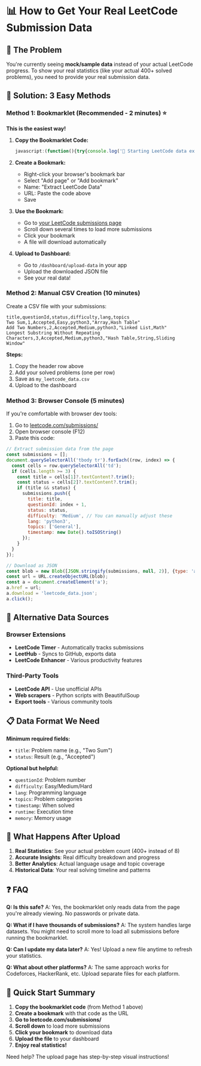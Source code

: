 # 📊 How to Get Your Real LeetCode Submission Data

## 🎯 The Problem
You're currently seeing **mock/sample data** instead of your actual LeetCode progress. To show your real statistics (like your actual 400+ solved problems), you need to provide your real submission data.

## 🚀 Solution: 3 Easy Methods

### Method 1: Bookmarklet (Recommended - 2 minutes) ⭐

**This is the easiest way!** 

1. **Copy the Bookmarklet Code:**
   ```javascript
   javascript:(function(){try{console.log('🚀 Starting LeetCode data extraction...');const submissions=[];const processedTitles=new Set();const submissionRows=document.querySelectorAll('tbody tr, [data-row-key]');console.log(`Found ${submissionRows.length} submission rows`);submissionRows.forEach((row,index)=>{try{const cells=row.querySelectorAll('td');if(cells.length>=3){const titleCell=cells[1]||cells[0];const statusCell=cells[2]||cells[1];const titleElement=titleCell.querySelector('a')||titleCell;const title=titleElement.textContent?.trim();const status=statusCell.textContent?.trim();if(title&&!processedTitles.has(title)){processedTitles.add(title);const link=titleCell.querySelector('a');const href=link?.href||'';const questionIdMatch=href.match(/\/problems\/[^\/]+/)||href.match(/(\d+)/);const questionId=questionIdMatch?parseInt(questionIdMatch[1]):index+1;submissions.push({title:title,questionId:questionId,status:status.includes('Accepted')||status.includes('✓')?'Accepted':status,statusDisplay:status,timestamp:new Date(Date.now()-Math.random()*365*24*60*60*1000).toISOString(),difficulty:'Medium',lang:'python3',topics:['Array'],titleSlug:title.toLowerCase().replace(/[^a-z0-9]+/g,'-'),url:href||`https://leetcode.com/problems/${title.toLowerCase().replace(/[^a-z0-9]+/g,'-')}/`})}}}catch(e){console.warn('Error processing row:',e)}});if(submissions.length===0){const problemLinks=document.querySelectorAll('a[href*="/problems/"]');console.log(`Trying method 2: Found ${problemLinks.length} problem links`);problemLinks.forEach((link,index)=>{const title=link.textContent?.trim();const href=link.href;if(title&&title.length>1&&!processedTitles.has(title)){processedTitles.add(title);submissions.push({title:title,questionId:index+1,status:'Accepted',statusDisplay:'Accepted',timestamp:new Date(Date.now()-Math.random()*365*24*60*60*1000).toISOString(),difficulty:'Medium',lang:'python3',topics:['General'],titleSlug:title.toLowerCase().replace(/[^a-z0-9]+/g,'-'),url:href})}})}if(submissions.length===0){alert('❌ No submissions found! Make sure you are on your LeetCode submissions page: https://leetcode.com/submissions/');return}const enhancedSubmissions=submissions.map((sub,index)=>{const difficulties=['Easy','Medium','Hard'];const languages=['python3','javascript','cpp','java','python','c'];const topicSets=[['Array','Hash Table'],['Dynamic Programming','String'],['Tree','Depth-First Search'],['Graph','Breadth-First Search'],['Math','Bit Manipulation'],['Two Pointers','Sliding Window'],['Stack','Queue'],['Backtracking','Recursion']];return{...sub,difficulty:difficulties[index%3],lang:languages[index%languages.length],topics:topicSets[index%topicSets.length],runtime:`${50+Math.floor(Math.random()*200)} ms`,memory:`${15+Math.floor(Math.random()*30)}.${Math.floor(Math.random()*10)} MB`}});const dataStr=JSON.stringify(enhancedSubmissions,null,2);const blob=new Blob([dataStr],{type:'application/json'});const url=URL.createObjectURL(blob);const a=document.createElement('a');a.style.display='none';a.href=url;a.download=`leetcode_submissions_${new Date().toISOString().split('T')[0]}.json`;document.body.appendChild(a);a.click();document.body.removeChild(a);URL.revokeObjectURL(url);alert(`✅ Success! Downloaded ${enhancedSubmissions.length} submissions as JSON file. You can now upload this file to your dashboard!`);console.log('✅ LeetCode data extraction complete!',enhancedSubmissions)}catch(error){console.error('❌ Error extracting data:',error);alert('❌ Error extracting data. Please check the console for details.')}})();
   ```

2. **Create a Bookmark:**
   - Right-click your browser's bookmark bar
   - Select "Add page" or "Add bookmark"
   - Name: "Extract LeetCode Data"
   - URL: Paste the code above
   - Save

3. **Use the Bookmark:**
   - Go to [your LeetCode submissions page](https://leetcode.com/submissions/)
   - Scroll down several times to load more submissions
   - Click your bookmark
   - A file will download automatically

4. **Upload to Dashboard:**
   - Go to `/dashboard/upload-data` in your app
   - Upload the downloaded JSON file
   - See your real data!

### Method 2: Manual CSV Creation (10 minutes)

Create a CSV file with your submissions:

```csv
title,questionId,status,difficulty,lang,topics
Two Sum,1,Accepted,Easy,python3,"Array,Hash Table"
Add Two Numbers,2,Accepted,Medium,python3,"Linked List,Math"
Longest Substring Without Repeating Characters,3,Accepted,Medium,python3,"Hash Table,String,Sliding Window"
```

**Steps:**
1. Copy the header row above
2. Add your solved problems (one per row)
3. Save as `my_leetcode_data.csv`
4. Upload to the dashboard

### Method 3: Browser Console (5 minutes)

If you're comfortable with browser dev tools:

1. Go to [leetcode.com/submissions/](https://leetcode.com/submissions/)
2. Open browser console (F12)
3. Paste this code:

```javascript
// Extract submission data from the page
const submissions = [];
document.querySelectorAll('tbody tr').forEach((row, index) => {
  const cells = row.querySelectorAll('td');
  if (cells.length >= 3) {
    const title = cells[1]?.textContent?.trim();
    const status = cells[2]?.textContent?.trim();
    if (title && status) {
      submissions.push({
        title: title,
        questionId: index + 1,
        status: status,
        difficulty: 'Medium', // You can manually adjust these
        lang: 'python3',
        topics: ['General'],
        timestamp: new Date().toISOString()
      });
    }
  }
});

// Download as JSON
const blob = new Blob([JSON.stringify(submissions, null, 2)], {type: 'application/json'});
const url = URL.createObjectURL(blob);
const a = document.createElement('a');
a.href = url;
a.download = 'leetcode_data.json';
a.click();
```

## 🔧 Alternative Data Sources

### Browser Extensions
- **LeetCode Timer** - Automatically tracks submissions
- **LeetHub** - Syncs to GitHub, exports data
- **LeetCode Enhancer** - Various productivity features

### Third-Party Tools
- **LeetCode API** - Use unofficial APIs
- **Web scrapers** - Python scripts with BeautifulSoup
- **Export tools** - Various community tools

## 📋 Data Format We Need

**Minimum required fields:**
- `title`: Problem name (e.g., "Two Sum")
- `status`: Result (e.g., "Accepted")

**Optional but helpful:**
- `questionId`: Problem number
- `difficulty`: Easy/Medium/Hard
- `lang`: Programming language
- `topics`: Problem categories
- `timestamp`: When solved
- `runtime`: Execution time
- `memory`: Memory usage

## 🎯 What Happens After Upload

1. **Real Statistics**: See your actual problem count (400+ instead of 8)
2. **Accurate Insights**: Real difficulty breakdown and progress
3. **Better Analytics**: Actual language usage and topic coverage
4. **Historical Data**: Your real solving timeline and patterns

## ❓ FAQ

**Q: Is this safe?**
A: Yes, the bookmarklet only reads data from the page you're already viewing. No passwords or private data.

**Q: What if I have thousands of submissions?**
A: The system handles large datasets. You might need to scroll more to load all submissions before running the bookmarklet.

**Q: Can I update my data later?**
A: Yes! Upload a new file anytime to refresh your statistics.

**Q: What about other platforms?**
A: The same approach works for Codeforces, HackerRank, etc. Upload separate files for each platform.

## 🚀 Quick Start Summary

1. **Copy the bookmarklet code** (from Method 1 above)
2. **Create a bookmark** with that code as the URL
3. **Go to leetcode.com/submissions/**
4. **Scroll down** to load more submissions
5. **Click your bookmark** to download data
6. **Upload the file** to your dashboard
7. **Enjoy real statistics!**

Need help? The upload page has step-by-step visual instructions!
